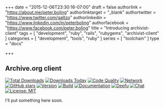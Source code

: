 +++
date = "2015-12-06T23:30:16-07:00"
draft = false
authorlink = "https://about.me/peter.boling"
authorlinktarget = "_blank"
authortwitter = "https://www.twitter.com/galtzo"
authorlinkedin = "https://www.linkedin.com/in/peterboling"
authorfacebook = "https://www.facebook.com/peter.boling"
title = "Introducing archivist-client"
tags = [ "development", "ruby", "rails", "rubygems", "archivist-client" ]
categories = [ "development", "tools", "ruby" ]
series = [ "toolchain" ]
type = "docs"

+++

## Archive.org client

[![Total Downloads](https://img.shields.io/gem/rt/archivist-client.svg)](https://github.com/wordtreefoundation/archivist-client)
[![Downloads Today](https://img.shields.io/gem/rd/archivist-client.svg)](https://github.com/wordtreefoundation/archivist-client)
[![Code Quality](https://img.shields.io/codeclimate/github/wordtreefoundation/archivist-client.svg)](https://codeclimate.com/github/wordtreefoundation/archivist-client)
[![Network](https://img.shields.io/github/forks/wordtreefoundation/archivist-client.svg?style=social)](https://github.com/wordtreefoundation/archivist-client/network)
[![GitHub stars](https://img.shields.io/github/stars/wordtreefoundation/archivist-client.svg?style=social&label=Stars)](https://github.com/wordtreefoundation/archivist-client)
[![Version](https://img.shields.io/gem/v/archivist-client.svg)](https://rubygems.org/gems/archivist-client)
[![Build](https://img.shields.io/travis/wordtreefoundation/archivist-client.svg)](https://travis-ci.org/wordtreefoundation/archivist-client)
[![Documentation](http://inch-ci.org/github/wordtreefoundation/archivist-client.svg)](http://inch-ci.org/github/wordtreefoundation/archivist-client)
[![Depfu](https://badges.depfu.com/badges/dc329b01f16a110144f5eccb01fb5246/count.svg)](https://depfu.com/github/wordtreefoundation/archivist-client?project=Bundler)
[![Chat](https://img.shields.io/gitter/room/wordtreefoundation/wordtreefoundation.svg)](https://gitter.im/wordtreefoundation)
[![License: MIT](https://img.shields.io/badge/License-MIT-green.svg)](https://opensource.org/licenses/MIT)

I'll put something here soon.
